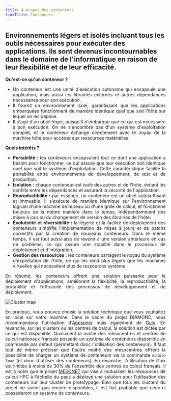 ```yaml
---
title: À propos des conteneurs
linkTitle: Conteneurs
---
```


<h2 class="about-lead text-center">Environnements légers et isolés incluant tous les outils nécessaires pour exécuter des applications. Ils sont devenus incontournables dans le domaine de l'informatique en raison de leur flexibilité et de leur efficacité.</h2>

<div align="justify">

**Qu'est-ce qu'un conteneur ?**

- Un conteneur est une unité d'exécution autonome qui encapsule une application, mais aussi les librairies externes et autres dépendances nécessaires pour son exécution.
- Il fournit un environnement isolé, garantissant que les applications embarquées fonctionnent de manière identique quel que soit l'hôte sur lequel on les déploie.
- Il s'agit d'un objet léger, puisqu'il n'embarque que ce qui est nécessaire à son exécution. On ne s'encombre pas d'un système d'exploitation complet, et le conteneur échange directement avec le noyau de la machine hôte pour accéder aux ressources matérielles.

**Quels intérêts ?**

- **Portabilité :** les conteneurs encapsulent tout ce dont une application a besoin pour fonctionner, ce qui assure que leur exécution soit identique quel que soit le système d'exploitation. Cette caractéristique facilite la portabilité entre environnements de développement, de test et de production.
- **Isolation :** chaque conteneur est isolé des autres et de l'hôte, évitant les conflits entre les dépendances et assurant la sécurité de l'application.
- **Reproductibilité :** par essence, un conteneur est un objet autosuffisant et immuable. Il s'exécute de manière identique sur l'environnement logiciel d'une machine de bureau ou d'une grille de calcul, et fonctionne toujours de la même manière dans le temps, indépendamment des mises à jour ou du changement de version des librairies de l'hôte.
- **Évolutivité et réversibilité :** la légerté et la facilité de déploiement des conteneurs simplifie l'implémentation de mises à jours et de patchs correctifs par la création de nouveaux conteneurs. Dans le même temps, il est tout aussi aisé de revenir à une version antérieure en cas de problème, ce qui assure une stabilité dans le processus de déploiement et d'intégration.
- **Gestion des ressources :** les conteneurs partagent le noyau du système d'exploitation de l'hôte, ce qui les rend plus légers que les machines virtuelles qui nécessitent plus de ressources système.

En résumé, les conteneurs offrent une solution puissante pour le déploiement d'applications, améliorant la flexibilité, la reproductibilité, la portabilité et l'efficacité des processus de développement et de déploiement.

</div>

<style>
 /* Three image containers (use 25% for four, and 50% for two, etc) */
.column {
  float: left;
  /* width: 50%;
  padding: 5px; */
}

/* Clear floats after image containers */
.row::after {
  content: "";
  clear: both;
  display: table;
}
</style>

<div class="row">
  <div class="column left-about-containers">
    <img alt="Cluster map" class="cluster-map">
  </div>
  <div class="column right-about-containers" align="justify">

En pratique, vous pouvez choisir la solution technique que vous souhaitez en local sur votre machine. Dans le cadre du projet DIAMOND, nous recommandons l'utilisation d'[Apptainer](/about/apptainer/) mais également de [Guix](/about/guix/). En revanche, sur les clusters ou les centres de calcul, la solution est dictée par ce qui est disponible. Quasiment la moitié des mésocentres et centres de calcul nationaux français possède un système de conteneurs disponible en commande par défaut (permettant donc l'utilisation des conteneurs). Il faut tout de même préciser que l'autre moitié des mésocentres offrent la possibilité de charger un système de conteneurs via la commande `module load` (et donc d'utiliser des conteneurs). En revanche, l'utilisation de Guix est limitée à moins de $30\%$ de l'ensemble des centres de calcul français. Il est à noter que le projet [MESONET](https://www.mesonet.fr/) qui vise à mutualiser les ressources de calcul HPC à l'échelle du pays a déployé une solution pour l'utilisation des conteneurs sur leur cluster de prototypage. Bien que tous les clusters du projet ne soient pas encore disponibles, il est fort probable que ceux-ci posséderont un système de conteneurs.

  </div>
</div>
